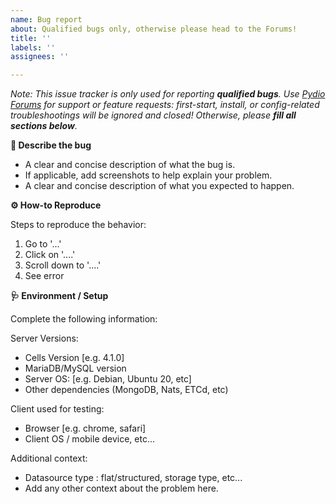 ```yaml
---
name: Bug report
about: Qualified bugs only, otherwise please head to the Forums!
title: ''
labels: ''
assignees: ''

---
```


_Note: This issue tracker is only used for reporting **qualified bugs**. Use [Pydio Forums](https://forum.pydio.com) for support or feature requests: first-start, install, or config-related troubleshootings will be ignored and closed! Otherwise, please **fill all sections below**._  

**📝 Describe the bug**

 - A clear and concise description of what the bug is.
 - If applicable, add screenshots to help explain your problem.
 - A clear and concise description of what you expected to happen.

**⚙️ How-to Reproduce**

Steps to reproduce the behavior:

1. Go to '...'
2. Click on '....'
3. Scroll down to '....'
4. See error

**🩺 Environment / Setup**

Complete the following information:

Server Versions:
 - Cells Version [e.g. 4.1.0]
 - MariaDB/MySQL version
 - Server OS: [e.g. Debian, Ubuntu 20, etc]
 - Other dependencies (MongoDB, Nats, ETCd, etc)

Client used for testing: 
 - Browser [e.g. chrome, safari]
 - Client OS / mobile device, etc...
 
Additional context:
 - Datasource type : flat/structured, storage type, etc... 
 - Add any other context about the problem here.
